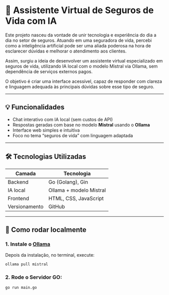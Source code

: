 # 🤖 Assistente Virtual de Seguros de Vida com IA

Este projeto nasceu da vontade de unir tecnologia e experiência do dia a dia no setor de seguros. Atuando em uma seguradora de vida, percebi como a inteligência artificial pode ser uma aliada poderosa na hora de esclarecer dúvidas e melhorar o atendimento aos clientes.

Assim, surgiu a ideia de desenvolver um assistente virtual especializado em seguros de vida, utilizando IA local com o modelo Mistral via Ollama, sem dependência de serviços externos pagos.

O objetivo é criar uma interface acessível, capaz de responder com clareza e linguagem adequada às principais dúvidas sobre esse tipo de seguro.

---

## 💡 Funcionalidades

- Chat interativo com IA local (sem custos de API)
- Respostas geradas com base no modelo **Mistral** usando o **Ollama**
- Interface web simples e intuitiva
- Foco no tema “seguros de vida” com linguagem adaptada

---

## 🛠️ Tecnologias Utilizadas

| Camada       | Tecnologia           |
| ------------ | -------------------- |
| Backend      | Go (Golang), Gin     |
| IA local     | Ollama + modelo Mistral |
| Frontend     | HTML, CSS, JavaScript |
| Versionamento| GitHub               |

---

## 🚀 Como rodar localmente

### 1. Instale o [Ollama](https://ollama.com/download)

Depois da instalação, no terminal, execute:

```bash
ollama pull mistral
```
### 2. Rode o Servidor GO:

```bash
go run main.go
```
